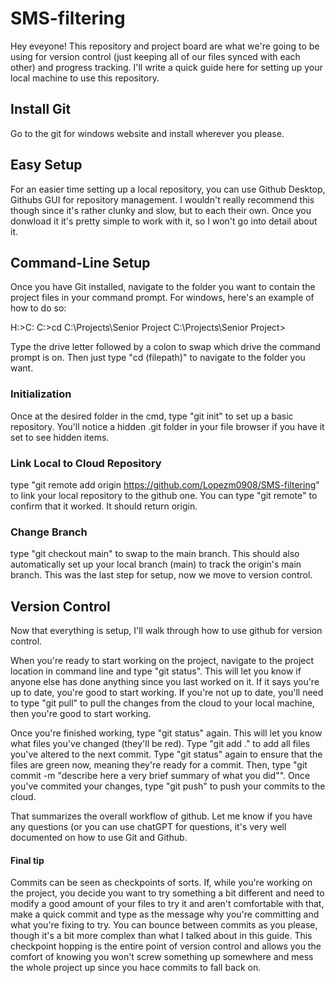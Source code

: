 # SMS-filtering
Hey eveyone! This repository and project board are what we're going to be using for version control (just keeping all of our files synced with each other) and progress tracking. I'll write a quick guide here for setting up your local machine to use this repository.

## Install Git
Go to the git for windows website and install wherever you please.

## Easy Setup
For an easier time setting up a local repository, you can use Github Desktop, Githubs GUI for repository management. I wouldn't really recommend this though since it's rather clunky and slow, but to each their own. Once you donwload it it's pretty simple to work with it, so I won't go into detail about it.

## Command-Line Setup
Once you have Git installed, navigate to the folder you want to contain the project files in your command prompt. For windows, here's an example of how to do so:

H:\>C:
C:\>cd C:\Projects\Senior Project
C:\Projects\Senior Project>

Type the drive letter followed by a colon to swap which drive the command prompt is on.
Then just type "cd (filepath)" to navigate to the folder you want.

### Initialization
Once at the desired folder in the cmd, type "git init" to set up a basic repository. You'll notice a hidden .git folder in your file browser if you have it set to see hidden items.

### Link Local to Cloud Repository
type "git remote add origin https://github.com/Lopezm0908/SMS-filtering" to link your local repository to the github one.
You can type "git remote" to confirm that it worked. It should return origin.

### Change Branch
type "git checkout main" to swap to the main branch. This should also automatically set up your local branch (main) to track the origin's main branch. This was the last step for setup, now we move to version control.



## Version Control
Now that everything is setup, I'll walk through how to use github for version control.

When you're ready to start working on the project, navigate to the project location in command line and type "git status". This will let you know if anyone else has done anything since you last worked on it. If it says you're up to date, you're good to start working. If you're not up to date, you'll need to type "git pull" to pull the changes from the cloud to your local machine, then you're good to start working.

Once you're finished working, type "git status" again. This will let you know what files you've changed (they'll be red). Type "git add ." to add all files you've altered to the next commit. Type "git status" again to ensure that the files are green now, meaning they're ready for a commit. Then, type "git commit -m "describe here a very brief summary of what you did"". Once you've commited your changes, type "git push" to push your commits to the cloud.

That summarizes the overall workflow of github. Let me know if you have any questions (or you can use chatGPT for questions, it's very well documented on how to use Git and Github.


#### Final tip
Commits can be seen as checkpoints of sorts. If, while you're working on the project, you decide you want to try something a bit different and need to modify a good amount of your files to try it and aren't comfortable with that, make a quick commit and type as the message why you're committing and what you're fixing to try. You can bounce between commits as you please, though it's a bit more complex than what I talked about in this guide. This checkpoint hopping is the entire point of version control and allows you the comfort of knowing you won't screw something up somewhere and mess the whole project up since you hace commits to fall back on.